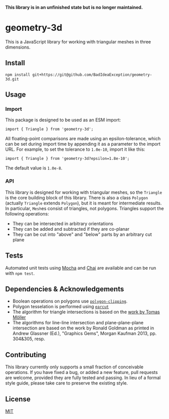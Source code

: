 **This library is in an unfinished state but is no longer maintained.**

# geometry-3d

This is a JavaScript library for working with triangular meshes in three dimensions. 

## Install

```
npm install git+https://git@github.com/BadIdeaException/geometry-3d.git
```

## Usage

### Import

This package is designed to be used as an ESM import:

```
import { Triangle } from 'geometry-3d';
```

All floating-point comparisons are made using an epsilon-tolerance, which can be set during import time by appending it as a parameter to the import URL. For example, to set the tolerance to `1.0e-10`, import it like this:
```
import { Triangle } from 'geometry-3d?epsilon=1.8e-10';
```
The default value is `1.0e-8`.

### API

This library is designed for working with triangular meshes, so the `Triangle` is the core building block of this library. There is also a class `Polygon` (actually `Triangle` extends `Polygon`), but it is meant for intermediate results. In particular, `Mesh`es consist of triangles, not polygons. Triangles support the following operations:

- They can be intersected in arbitrary orientations
- They can be added and subtracted if they are co-planar
- They can be cut into "above" and "below" parts by an arbitrary cut plane

## Tests

Automated unit tests using [Mocha](https://mochajs.org/) and [Chai](https://www.chaijs.com/) are available and can be run with `npm test`. 

## Dependencies & Acknowledgements

- Boolean operations on polygons use [`polygon-clipping`](https://github.com/mfogel/polygon-clipping).
- Polygon tesselation is performed using [`earcut`](https://github.com/mapbox/earcut)
- The algorithm for triangle intersections is based on the [work by Tomas Möller](https://dl.acm.org/doi/10.1080/10867651.1997.10487468)
- The algorithms for line-line intersection and plane-plane-plane intersection are based on the work by Ronald Goldman as printed in Andrew Glassner (Ed.), "Graphics Gems", Morgan Kaufman 2013, pp. 304&305, resp. 

## Contributing

This library currently only supports a small fraction of conceivable operations. If you have fixed a bug, or added a new feature, pull requests are welcome, provided they are fully tested and passing. In lieu of a formal style guide, please take care to preserve the existing style. 

## License

[MIT](https://github.com/BadIdeaException/geometry-3d/blob/master/LICENSE)
